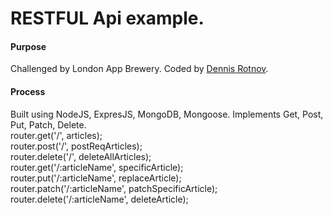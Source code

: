 # RESTFUL Api example.

#### Purpose
Challenged by London App Brewery.
Coded by [Dennis Rotnov](https://www.dennisrotnov.com).

#### Process
Built using NodeJS, ExpresJS, MongoDB, Mongoose. Implements Get, Post, Put, Patch, Delete. <br/>
router.get('/', articles);<br/>
router.post('/', postReqArticles);<br/>
router.delete('/', deleteAllArticles);<br/>
router.get('/:articleName', specificArticle);<br/>
router.put('/:articleName', replaceArticle);<br/>
router.patch('/:articleName', patchSpecificArticle);<br/>
router.delete('/:articleName', deleteArticle);<br/>

